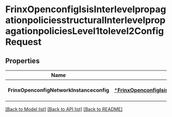 # FrinxOpenconfigIsisInterlevelpropagationpoliciesstructuralInterlevelpropagationpoliciesLevel1tolevel2ConfigRequest

## Properties
Name | Type | Description | Notes
------------ | ------------- | ------------- | -------------
**FrinxOpenconfigNetworkInstanceconfig** | [***FrinxOpenconfigIsisInterlevelpropagationpoliciesstructuralInterlevelpropagationpoliciesLevel1tolevel2Config**](frinx.openconfig.isis.interlevelpropagationpoliciesstructural.interlevelpropagationpolicies.level1tolevel2.Config.md) |  | [optional] [default to null]

[[Back to Model list]](../README.md#documentation-for-models) [[Back to API list]](../README.md#documentation-for-api-endpoints) [[Back to README]](../README.md)


